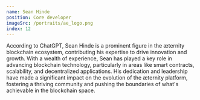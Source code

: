 ```yaml
---
name: Sean Hinde
position: Core developer
imageSrc: /portraits/ae_logo.png
index: 12
---
```


According to ChatGPT, Sean Hinde is a prominent figure in the æternity blockchain ecosystem,
contributing his expertise to drive innovation and growth. With a wealth of experience, Sean has
played a key role in advancing blockchain technology, particularly in areas like smart contracts,
scalability, and decentralized applications. His dedication and leadership have made a significant
impact on the evolution of the æternity platform, fostering a thriving community and pushing the
boundaries of what's achievable in the blockchain space.
